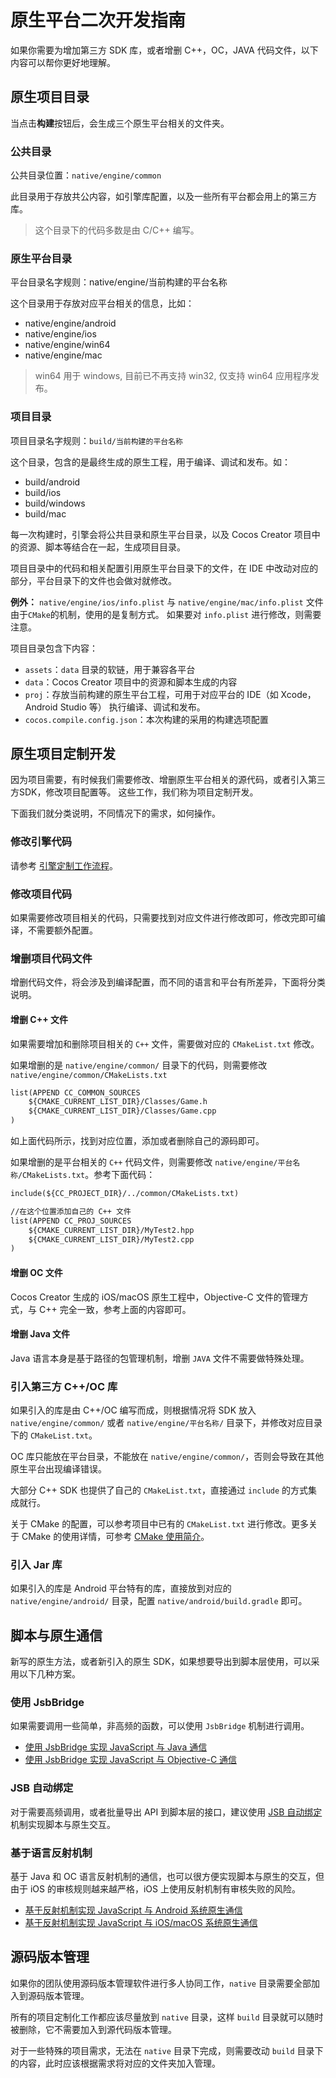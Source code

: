 # 原生平台二次开发指南

如果你需要为增加第三方 SDK 库，或者增删 C++，OC，JAVA 代码文件，以下内容可以帮你更好地理解。

## 原生项目目录

当点击**构建**按钮后，会生成三个原生平台相关的文件夹。

### 公共目录

公共目录位置：`native/engine/common`

此目录用于存放共公内容，如引擎库配置，以及一些所有平台都会用上的第三方库。

> 这个目录下的代码多数是由 C/C++ 编写。

### 原生平台目录

平台目录名字规则：native/engine/当前构建的平台名称

这个目录用于存放对应平台相关的信息，比如：

- native/engine/android
- native/engine/ios
- native/engine/win64
- native/engine/mac

> win64 用于 windows, 目前已不再支持 win32, 仅支持 win64 应用程序发布。

### 项目目录

项目目录名字规则：`build/当前构建的平台名称`

这个目录，包含的是最终生成的原生工程，用于编译、调试和发布。如：

- build/android
- build/ios
- build/windows
- build/mac

每一次构建时，引擎会将公共目录和原生平台目录，以及 Cocos Creator 项目中的资源、脚本等结合在一起，生成项目目录。

项目目录中的代码和相关配置引用原生平台目录下的文件，在 IDE 中改动对应的部分，平台目录下的文件也会做对就修改。

**例外：** `native/engine/ios/info.plist` 与 `native/engine/mac/info.plist` 文件由于`CMake`的机制，使用的是复制方式。 如果要对 `info.plist` 进行修改，则需要注意。

项目目录包含下内容：
- `assets`：`data` 目录的软链，用于兼容各平台
- `data`：Cocos Creator 项目中的资源和脚本生成的内容
- `proj`：存放当前构建的原生平台工程，可用于对应平台的 IDE（如 Xcode，Android Studio 等） 执行编译、调试和发布。
- `cocos.compile.config.json`：本次构建的采用的构建选项配置

## 原生项目定制开发

因为项目需要，有时候我们需要修改、增删原生平台相关的源代码，或者引入第三方SDK，修改项目配置等。 这些工作，我们称为项目定制开发。

下面我们就分类说明，不同情况下的需求，如何操作。

### 修改引擎代码

请参考 [引擎定制工作流程](./engine-customization.md)。

### 修改项目代码

如果需要修改项目相关的代码，只需要找到对应文件进行修改即可，修改完即可编译，不需要额外配置。

### 增删项目代码文件

增删代码文件，将会涉及到编译配置，而不同的语言和平台有所差异，下面将分类说明。

#### 增删 C++ 文件

如果需要增加和删除项目相关的 `C++` 文件，需要做对应的 `CMakeList.txt` 修改。

如果增删的是 `native/engine/common/` 目录下的代码，则需要修改 `native/engine/common/CMakeLists.txt`

```bat
list(APPEND CC_COMMON_SOURCES
    ${CMAKE_CURRENT_LIST_DIR}/Classes/Game.h
    ${CMAKE_CURRENT_LIST_DIR}/Classes/Game.cpp
)
```

如上面代码所示，找到对应位置，添加或者删除自己的源码即可。

如果增删的是平台相关的 `C++` 代码文件，则需要修改 `native/engine/平台名称/CMakeLists.txt`。参考下面代码：

```bat
include(${CC_PROJECT_DIR}/../common/CMakeLists.txt)

//在这个位置添加自己的 C++ 文件
list(APPEND CC_PROJ_SOURCES
    ${CMAKE_CURRENT_LIST_DIR}/MyTest2.hpp
    ${CMAKE_CURRENT_LIST_DIR}/MyTest2.cpp
)
```

#### 增删 OC 文件

Cocos Creator 生成的 iOS/macOS 原生工程中，Objective-C 文件的管理方式，与 C++ 完全一致，参考上面的内容即可。

#### 增删 Java 文件

Java 语言本身是基于路径的包管理机制，增删 `JAVA` 文件不需要做特殊处理。

### 引入第三方 C++/OC 库

如果引入的库是由 C++/OC 编写而成，则根据情况将 SDK 放入 `native/engine/common/` 或者 `native/engine/平台名称/` 目录下，并修改对应目录下的 `CMakeList.txt`。

OC 库只能放在平台目录，不能放在 `native/engine/common/`，否则会导致在其他原生平台出现编译错误。

大部分 C++ SDK 也提供了自己的 `CMakeList.txt`，直接通过 `include` 的方式集成就行。

关于 CMake 的配置，可以参考项目中已有的 `CMakeList.txt` 进行修改。更多关于 CMake 的使用详情，可参考 [CMake 使用简介](../../advanced-topics/cmake-learning.md)。

### 引入 Jar 库

如果引入的库是 Android 平台特有的库，直接放到对应的 `native/engine/android/` 目录，配置 `native/android/build.gradle` 即可。

## 脚本与原生通信

新写的原生方法，或者新引入的原生 SDK，如果想要导出到脚本层使用，可以采用以下几种方案。

### 使用 JsbBridge

如果需要调用一些简单，非高频的函数，可以使用 `JsbBridge` 机制进行调用。

- [使用 JsbBridge 实现 JavaScript 与 Java 通信](js-java-bridge.md)
- [使用 JsbBridge 实现 JavaScript 与 Objective-C 通信](js-oc-bridge.md)

### JSB 自动绑定

对于需要高频调用，或者批量导出 API 到脚本层的接口，建议使用 [JSB 自动绑定](jsb-auto-binding.md) 机制实现脚本与原生交互。

### 基于语言反射机制

基于 Java 和 OC 语言反射机制的通信，也可以很方便实现脚本与原生的交互，但由于 iOS 的审核规则越来越严格，iOS 上使用反射机制有审核失败的风险。

- [基于反射机制实现 JavaScript 与 Android 系统原生通信](java-reflection.md)
- [基于反射机制实现 JavaScript 与 iOS/macOS 系统原生通信](oc-reflection.md)

## 源码版本管理

如果你的团队使用源码版本管理软件进行多人协同工作，`native` 目录需要全部加入到源码版本管理。

所有的项目定制化工作都应该尽量放到 `native` 目录，这样 `build` 目录就可以随时被删除，它不需要加入到源代码版本管理。

对于一些特殊的项目需求，无法在 `native` 目录下完成，则需要改动 `build` 目录下的内容，此时应该根据需求将对应的文件夹加入管理。

